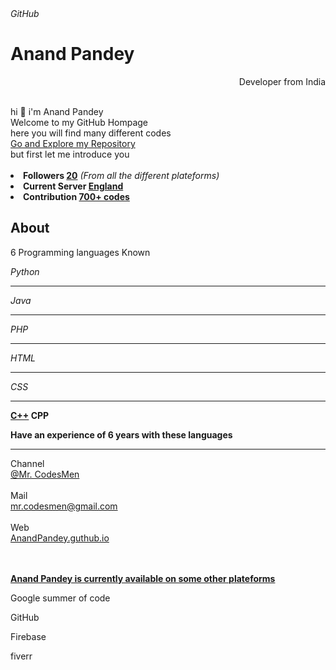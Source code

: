 <html>
    <head>
    <body>
        <div class="container">
            <i class="fa-brands fa-github">GitHub</i>
            <br>
            <h1><b>Anand Pandey</b></h1>
            <p style="text-align:right; color:;">Developer from India</p>
            <br>
            <l>hi 👋 i'm Anand Pandey<br>Welcome to my GitHub Hompage<br> here you will find many different codes <br><u>Go and Explore my Repository</u></br>but first let me introduce you</l>
            <br>
        </div>
        <br>
        <div class="follow">
            <li><b>Followers <U>20</U></b><i>  (From all the different plateforms)</i></li>
            <li><b>Current Server <u>England</u></b></li>
            <li><b>Contribution <u>700+ codes</u></b></li>
        </div>
        <div class="about">
            <h2><i class="fa-solid fa-question fa-fade"></i><b> About</b>
            </h2>
            <p> 6 Programming languages Known</p>
            <div class="lang">
                <i class="fa-brands fa-python"> Python</i>
                <br>
                <hr>
                <i class="fa-brands fa-java"> Java</i>
                <br>
                <hr>
                <i class="fa-brands fa-php"> PHP</i>
                <br>
                <hr>
                <i class="fa-brands fa-html5"> HTML</i>
                <br>
                <hr>
                <i class="fa-brands fa-css3-alt"> CSS</i>
                <hr>
                <p><B><u>C++</u> CPP</B></p>
            </div>
            <p><b>Have an experience of 6 years with these languages</b></p>
        </div>
        <hr>
        <div class="ref">
            <p1>Channel</p1>
            <br>
            <i class="fa-brands fa-youtube"></i>
            <a href="https://youtube.com/@Mr.CodesMen?si=u67oVk3E-eQV6jZJ">@Mr. CodesMen</a>
            <br>
            <br>
            <p1>Mail</p1>
            <br>
            <i class="fa-solid fa-envelope"></i>
            <a href="mailto:mr.codesmen@gmail.com">  mr.codesmen@gmail.com</a>
            <br>
            <br>
            <p1>Web</p1>
            <br>
            <i class="fa-solid fa-envelope"></i>
            <a href="https://anandpandey455.github.io/AnandPandey.github.io-/">  AnandPandey.guthub.io</a>
        </div>
        <br>
        <br>
        <div class="tell">
            <p><b><u>Anand Pandey is currently available on some other plateforms</u></b></p>
            <p>Google summer of code</p>
            <p>GitHub</p>
            <p>Firebase</p>
            <p>fiverr</p>
        
        
    
</html>
